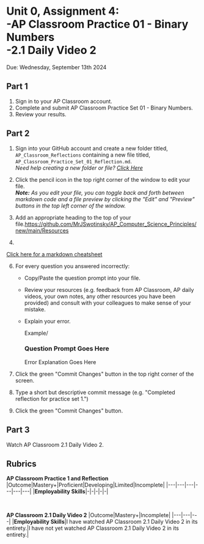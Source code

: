 # Unit 0, Assignment 4: <br>-AP Classroom Practice 01 - Binary Numbers<br>-2.1 Daily Video 2
Due: Wednesday, September 13th 2024

## Part 1

1. Sign in to your AP Classroom account.
2. Complete and submit AP Classroom Practice Set 01 - Binary Numbers.
3. Review your results.

## Part 2

1. Sign into your GitHub account and create a new folder titled, `AP_Classroom_Reflections` containing a new file titled, `AP_Classroom_Practice_Set_01_Reflection.md`.<br>*Need help creating a new folder or file? [Click Here](https://github.com/MrJSwotinsky/AP_Computer_Science_Principles/blob/main/Resources/How_To_Create_Folders_and_Files.md)*
2. Click the pencil icon in the top right corner of the window to edit your file.<br>***Note:** As you edit your file, you can toggle back and forth between markdown code and a file preview by clicking the "Edit" and "Preview" buttons in the top left corner of the window.*
3. Add an appropriate heading to the top of your file.https://github.com/MrJSwotinsky/AP_Computer_Science_Principles/new/main/Resources
   
5. 
[Click here for a markdown cheatsheet](https://www.markdownguide.org/cheat-sheet/)

6. For every question you answered incorrectly:
   * Copy/Paste the question prompt into your file.
   * Review your resources (e.g. feedback from AP Classroom, AP daily videos, your own notes, any other resources you have been provided) and consult with your colleagues to make sense of your mistake.
   * Explain your error.
  
     Example/

     ### Question Prompt Goes Here
     Error Explanation Goes Here

7.  Click the green "Commit Changes" button in the top right corner of the screen.
8.  Type a short but descriptive commit message (e.g. "Completed reflection for practice set 1.")
9.  Click the green "Commit Changes" button.


## Part 3

Watch AP Classroom 2.1 Daily Video 2.

## Rubrics
**AP Classroom Practice 1 and Reflection**
|Outcome|Mastery+|Proficient|Developing|Limited|Incomplete|
|---|---|---|---|---|---|
|**Employability Skills**|-|-|-|-|-|

<br>

**AP Classroom 2.1 Daily Video 2**
|Outcome|Mastery+|Incomplete|
|---|---|---|
|**Employability Skills**|I have watched AP Classroom 2.1 Daily Video 2 in its entirety.|I have not yet watched AP Classroom 2.1 Daily Video 2 in its entirety.|

